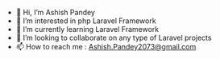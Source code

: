 - 👋 Hi, I’m Ashish Pandey
- 👀 I’m interested in php Laravel Framework  
- 🌱 I’m currently learning Laravel Framework
- 💞️ I’m looking to collaborate on any type of Laravel projects
- 📫 How to reach me : Ashish.Pandey2073@gmail.com

<!---
aashishhhhhh/aashishhhhhh is a ✨ special ✨ repository because its `README.md` (this file) appears on your GitHub profile.
You can click the Preview link to take a look at your changes.
--->

